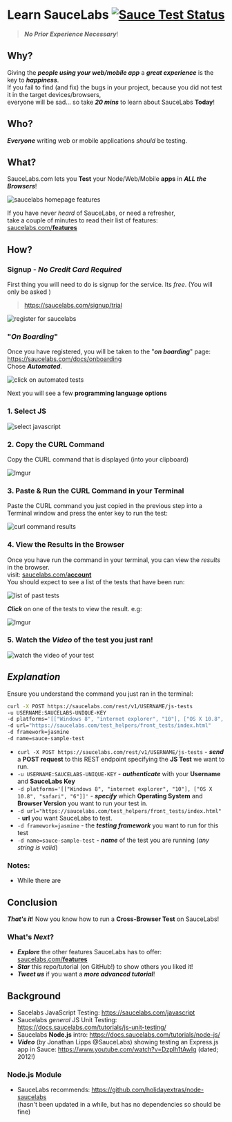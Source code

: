 # Learn SauceLabs [![Sauce Test Status](https://saucelabs.com/buildstatus/nelsonic)](https://saucelabs.com/u/nelsonic)


> ***No Prior Experience Necessary***!

## Why?

Giving the ***people using your web/mobile app*** a ***great
experience*** is the key to ***happiness***.  
If you fail to find (and fix) the bugs in your project,
because you did not test it in the target devices/browsers,  
everyone will be sad... so take ***20 mins*** to learn about SauceLabs **Today**!

## Who?

***Everyone*** writing web or mobile applications *should*
be testing.

## What?

SauceLabs.com lets you **Test** your
Node/Web/Mobile **apps** in ***ALL the Browsers***!

![saucelabs homepage features](http://i.imgur.com/e6kRatE.png)

If you have never *heard* of SauceLabs, or need a refresher,  
take a couple of minutes to read their list of features:
[saucelabs.com/**features**](https://saucelabs.com/features)

## How?

### Signup - *No Credit Card Required*

First thing you will need to do is signup for the service.
Its *free*. (You will only be asked )

> https://saucelabs.com/signup/trial

![register for saucelabs](http://i.imgur.com/5f5IOvO.png)

### "*On Boarding*"

Once you have registered, you will be taken to the "***on boarding***" page:
https://saucelabs.com/docs/onboarding  
Chose ***Automated***.

![click on automated tests](http://i.imgur.com/WsMD5DQ.png)

Next you will see a few **programming language options**

### 1. Select JS

![select javascript](http://i.imgur.com/2E1aqTV.png)


### 2. Copy the CURL Command

Copy the CURL command that is displayed (into your clipboard)

![Imgur](http://i.imgur.com/DPYkAtA.png)


### 3. Paste & Run the CURL Command in your Terminal

Paste the CURL command you just copied in the previous step
into a Terminal window and press the enter key to run the test:

![curl command results](http://i.imgur.com/071Qy6V.png)

### 4. View the Results in the Browser

Once you have run the command in your terminal,
you can view the *results* in the browser.  
visit: [saucelabs.com/**account**](https://saucelabs.com/account)  
You should expect to see a list of the tests that have been run:

![list of past tests](http://i.imgur.com/ddmrzFI.png)

***Click*** on one of the tests to view the result. e.g:

![Imgur](http://i.imgur.com/fPYCUfq.png)


### 5. Watch the *Video* of the test you just ran!

![watch the video of your test](http://i.imgur.com/wKq5rVD.png)

## *Explanation*

Ensure you understand the command you just ran in the terminal:

```sh
curl -X POST https://saucelabs.com/rest/v1/USERNAME/js-tests
-u USERNAME:SAUCELABS-UNIQUE-KEY
-d platforms='[["Windows 8", "internet explorer", "10"], ["OS X 10.8", "safari", "6"]]'
-d url="https://saucelabs.com/test_helpers/front_tests/index.html"
-d framework=jasmine
-d name=sauce-sample-test
```

+ `curl -X POST https://saucelabs.com/rest/v1/USERNAME/js-tests` - ***send*** a **POST request** to this REST endpoint specifying the **JS Test** we want to run.
+ `-u USERNAME:SAUCELABS-UNIQUE-KEY` - ***authenticate*** with your **Username** and **SauceLabs Key**
+ `-d platforms='[["Windows 8", "internet explorer", "10"], ["OS X 10.8", "safari", "6"]]'` - ***specify*** which **Operating System** and **Browser Version** you want to run your test in.
+ `-d url="https://saucelabs.com/test_helpers/front_tests/index.html"` - **url** you want SauceLabs to test.
+ `-d framework=jasmine` - the ***testing framework*** you want to run for this test
+ `-d name=sauce-sample-test` - ***name*** of the test you are running (*any string is valid*)

### Notes:

+ While there are

## Conclusion

***That's it***! Now you know how to run a **Cross-Browser Test** on SauceLabs!

### What's *Next*?

+ ***Explore*** the other features SauceLabs has to offer:
[saucelabs.com/**features**](https://saucelabs.com/features)
+ ***Star*** this repo/tutorial (on GitHub!) to show others you liked it!
+ ***Tweet us*** if you want a ***more advanced tutorial***!

## Background

+ Sacelabs JavaScript Testing: https://saucelabs.com/javascript
+ Saucelabs *general* JS Unit Testing: https://docs.saucelabs.com/tutorials/js-unit-testing/
+ Saucelabs **Node.js** intro: https://docs.saucelabs.com/tutorials/node-js/
+ ***Video*** (by Jonathan Lipps @SauceLabs) showing testing an Express.js  
app in Sauce: https://www.youtube.com/watch?v=Dzplh1tAwIg (dated; 2012!)

### Node.js Module

+ SauceLabs recommends: https://github.com/holidayextras/node-saucelabs  
(hasn't been updated in a while, but has no dependencies so should be fine)
